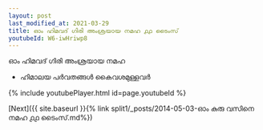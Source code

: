 ```yaml
---
layout: post
last_modified_at: 2021-03-29
title: ഓം ഹിമവദ് ഗിരി അംശ്രയായ നമഹ ൧൧ ടൈംസ്
youtubeId: W6-iwHriwp8
---
```

 
 
 ഓം ഹിമവദ് ഗിരി അംശ്രയായ നമഹ 
 
 -  ഹിമാലയ പർവതങ്ങൾ കൈവശമുള്ളവർ 
 
  
 
  
 
 
 
 
 
 


{% include youtubePlayer.html id=page.youtubeId %}
 
[Next]({{ site.baseurl }}{% link  split1/_posts/2014-05-03-ഓം കുരു വസിനെ നമഹ ൧൧ ടൈംസ്.md%})
 
